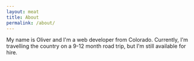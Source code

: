 ```yaml
---
layout: meat
title: About
permalink: /about/
---
```


My name is Oliver and I'm a web developer from Colorado. Currently, I'm travelling the country on a 9-12 month road trip, but I'm still available for hire. 